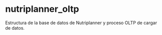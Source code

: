 # nutriplanner_oltp
Estructura de la base de datos de Nutriplanner y proceso OLTP de cargar de datos.
